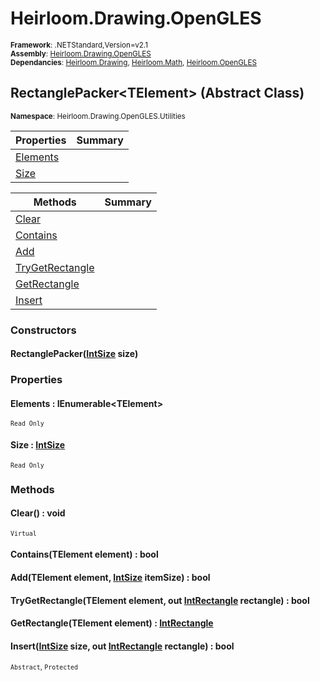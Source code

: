 # Heirloom.Drawing.OpenGLES

<small>**Framework**: .NETStandard,Version=v2.1</small>  
<small>**Assembly**: [Heirloom.Drawing.OpenGLES](../Heirloom.Drawing.OpenGLES/Heirloom.Drawing.OpenGLES.md)</small>  
<small>**Dependancies**: [Heirloom.Drawing](../Heirloom.Drawing/Heirloom.Drawing.md), [Heirloom.Math](../Heirloom.Math/Heirloom.Math.md), [Heirloom.OpenGLES](../Heirloom.OpenGLES/Heirloom.OpenGLES.md)</small>  

## RectanglePacker\<TElement> (Abstract Class)
<small>**Namespace**: Heirloom.Drawing.OpenGLES.Utilities</sub></small>  

| Properties            | Summary |
|-----------------------|---------|
| [Elements](#ELEM9748) |         |
| [Size](#SIZE9C93)     |         |

| Methods                      | Summary |
|------------------------------|---------|
| [Clear](#CLEA3BB2)           |         |
| [Contains](#CONTD0AE)        |         |
| [Add](#ADDBCD0)              |         |
| [TryGetRectangle](#TRYG2475) |         |
| [GetRectangle](#GETR3189)    |         |
| [Insert](#INSEC7B1)          |         |

### Constructors

#### RectanglePacker([IntSize](../Heirloom.Math/Heirloom.Math.IntSize.md) size)

### Properties

#### <a name="ELEM9748"></a> Elements : IEnumerable\<TElement>

<small>`Read Only`</small>

#### <a name="SIZE9C93"></a> Size : [IntSize](../Heirloom.Math/Heirloom.Math.IntSize.md)

<small>`Read Only`</small>

### Methods

#### <a name="CLEA4538"></a> Clear() : void
<small>`Virtual`</small>

#### <a name="CONTDA66"></a> Contains(TElement element) : bool


#### <a name="ADD(23C5"></a> Add(TElement element, [IntSize](../Heirloom.Math/Heirloom.Math.IntSize.md) itemSize) : bool


#### <a name="TRYG1EA4"></a> TryGetRectangle(TElement element, out [IntRectangle](../Heirloom.Math/Heirloom.Math.IntRectangle.md) rectangle) : bool


#### <a name="GETRF916"></a> GetRectangle(TElement element) : [IntRectangle](../Heirloom.Math/Heirloom.Math.IntRectangle.md)


#### <a name="INSEFD6B"></a> Insert([IntSize](../Heirloom.Math/Heirloom.Math.IntSize.md) size, out [IntRectangle](../Heirloom.Math/Heirloom.Math.IntRectangle.md) rectangle) : bool
<small>`Abstract`, `Protected`</small>


